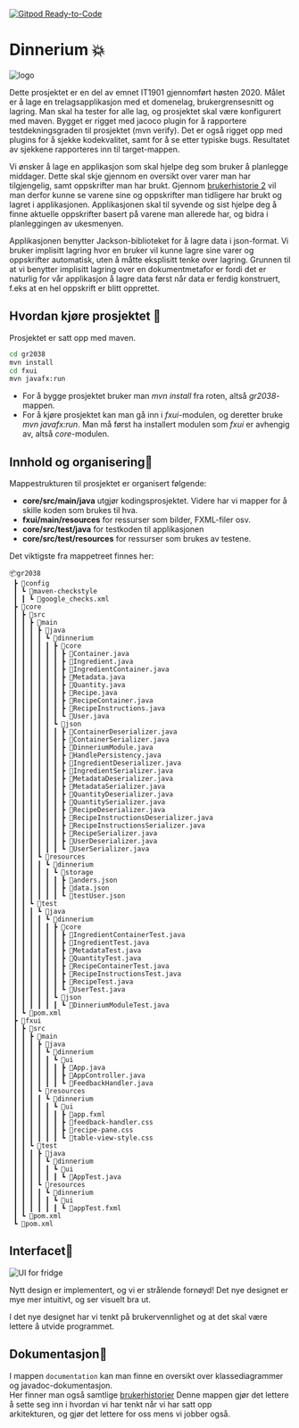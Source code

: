 [![Gitpod Ready-to-Code](https://img.shields.io/badge/Gitpod-Ready--to--Code-blue?logo=gitpod)](https://gitpod.idi.ntnu.no/#https://gitlab.stud.idi.ntnu.no/it1901/groups-2020/gr2038/gr2038/)

# Dinnerium 💥

![logo](http://folk.ntnu.no/anderobs/images/dinnerium.png "Our logo")

Dette prosjektet er en del av emnet IT1901 gjennomført høsten 2020. Målet er å lage en trelagsapplikasjon med et domenelag, brukergrensesnitt og lagring.
Man skal ha tester for alle lag, og prosjektet skal være konfigurert med maven. Bygget er rigget med jacoco plugin for å rapportere testdekningsgraden til prosjektet (mvn verify).
Det er også rigget opp med plugins for å sjekke kodekvalitet, samt for å se etter typiske bugs. Resultatet av sjekkene rapporteres inn til target-mappen.

Vi ønsker å lage en applikasjon som skal hjelpe deg som bruker å planlegge middager. Dette skal skje gjennom en oversikt over varer man har tilgjengelig,
samt oppskrifter man har brukt. Gjennom [brukerhistorie 2](documentation/brukerhistorier.md) vil man derfor kunne se varene sine og oppskrifter man tidligere har brukt og lagret
i applikasjonen. Applikasjonen skal til syvende og sist hjelpe deg å finne aktuelle oppskrifter basert på varene man allerede har, og bidra i planleggingen av ukesmenyen.

Applikasjonen benytter Jackson-biblioteket for å lagre data i json-format. Vi bruker implisitt lagring hvor en bruker vil kunne lagre sine varer og oppskrifter
automatisk, uten å måtte eksplisitt tenke over lagring. Grunnen til at vi benytter implisitt lagring over en dokumentmetafor er fordi det er naturlig
for vår applikasjon å lagre data først når data er ferdig konstruert, f.eks at en hel oppskrift er blitt opprettet.

## Hvordan kjøre prosjektet 🚀

Prosjektet er satt opp med maven.

```bat
cd gr2038
mvn install
cd fxui
mvn javafx:run
```

- For å bygge prosjektet bruker man _mvn install_ fra roten, altså _gr2038_-mappen.
- For å kjøre prosjektet kan man gå inn i _fxui_-modulen, og deretter bruke _mvn javafx:run_.
  Man må først ha installert modulen som _fxui_ er avhengig av, altså _core_-modulen.

## Innhold og organisering🎨

Mappestrukturen til prosjektet er organisert følgende:

- **core/src/main/java** utgjør kodingsprosjektet. Videre har vi mapper for å skille koden som brukes til hva.
- **fxui/main/resources** for ressurser som bilder, FXML-filer osv.
- **core/src/test/java** for testkoden til applikasjonen
- **core/src/test/resources** for ressurser som brukes av testene.

Det viktigste fra mappetreet finnes her:

```
📦gr2038
 ┣ 📂config
 ┃ ┗ 📂maven-checkstyle
 ┃ ┃ ┗ 📜google_checks.xml
 ┣ 📂core
 ┃ ┣ 📂src
 ┃ ┃ ┣ 📂main
 ┃ ┃ ┃ ┣ 📂java
 ┃ ┃ ┃ ┃ ┗ 📂dinnerium
 ┃ ┃ ┃ ┃ ┃ ┣ 📂core
 ┃ ┃ ┃ ┃ ┃ ┃ ┣ 📜Container.java
 ┃ ┃ ┃ ┃ ┃ ┃ ┣ 📜Ingredient.java
 ┃ ┃ ┃ ┃ ┃ ┃ ┣ 📜IngredientContainer.java
 ┃ ┃ ┃ ┃ ┃ ┃ ┣ 📜Metadata.java
 ┃ ┃ ┃ ┃ ┃ ┃ ┣ 📜Quantity.java
 ┃ ┃ ┃ ┃ ┃ ┃ ┣ 📜Recipe.java
 ┃ ┃ ┃ ┃ ┃ ┃ ┣ 📜RecipeContainer.java
 ┃ ┃ ┃ ┃ ┃ ┃ ┣ 📜RecipeInstructions.java
 ┃ ┃ ┃ ┃ ┃ ┃ ┗ 📜User.java
 ┃ ┃ ┃ ┃ ┃ ┗ 📂json
 ┃ ┃ ┃ ┃ ┃ ┃ ┣ 📜ContainerDeserializer.java
 ┃ ┃ ┃ ┃ ┃ ┃ ┣ 📜ContainerSerializer.java
 ┃ ┃ ┃ ┃ ┃ ┃ ┣ 📜DinneriumModule.java
 ┃ ┃ ┃ ┃ ┃ ┃ ┣ 📜HandlePersistency.java
 ┃ ┃ ┃ ┃ ┃ ┃ ┣ 📜IngredientDeserializer.java
 ┃ ┃ ┃ ┃ ┃ ┃ ┣ 📜IngredientSerializer.java
 ┃ ┃ ┃ ┃ ┃ ┃ ┣ 📜MetadataDeserializer.java
 ┃ ┃ ┃ ┃ ┃ ┃ ┣ 📜MetadataSerializer.java
 ┃ ┃ ┃ ┃ ┃ ┃ ┣ 📜QuantityDeserializer.java
 ┃ ┃ ┃ ┃ ┃ ┃ ┣ 📜QuantitySerializer.java
 ┃ ┃ ┃ ┃ ┃ ┃ ┣ 📜RecipeDeserializer.java
 ┃ ┃ ┃ ┃ ┃ ┃ ┣ 📜RecipeInstructionsDeserializer.java
 ┃ ┃ ┃ ┃ ┃ ┃ ┣ 📜RecipeInstructionsSerializer.java
 ┃ ┃ ┃ ┃ ┃ ┃ ┣ 📜RecipeSerializer.java
 ┃ ┃ ┃ ┃ ┃ ┃ ┣ 📜UserDeserializer.java
 ┃ ┃ ┃ ┃ ┃ ┃ ┗ 📜UserSerializer.java
 ┃ ┃ ┃ ┗ 📂resources
 ┃ ┃ ┃ ┃ ┗ 📂dinnerium
 ┃ ┃ ┃ ┃ ┃ ┗ 📂storage
 ┃ ┃ ┃ ┃ ┃ ┃ ┣ 📜anders.json
 ┃ ┃ ┃ ┃ ┃ ┃ ┣ 📜data.json
 ┃ ┃ ┃ ┃ ┃ ┃ ┗ 📜testUser.json
 ┃ ┃ ┗ 📂test
 ┃ ┃ ┃ ┗ 📂java
 ┃ ┃ ┃ ┃ ┗ 📂dinnerium
 ┃ ┃ ┃ ┃ ┃ ┣ 📂core
 ┃ ┃ ┃ ┃ ┃ ┃ ┣ 📜IngredientContainerTest.java
 ┃ ┃ ┃ ┃ ┃ ┃ ┣ 📜IngredientTest.java
 ┃ ┃ ┃ ┃ ┃ ┃ ┣ 📜MetadataTest.java
 ┃ ┃ ┃ ┃ ┃ ┃ ┣ 📜QuantityTest.java
 ┃ ┃ ┃ ┃ ┃ ┃ ┣ 📜RecipeContainerTest.java
 ┃ ┃ ┃ ┃ ┃ ┃ ┣ 📜RecipeInstructionsTest.java
 ┃ ┃ ┃ ┃ ┃ ┃ ┣ 📜RecipeTest.java
 ┃ ┃ ┃ ┃ ┃ ┃ ┗ 📜UserTest.java
 ┃ ┃ ┃ ┃ ┃ ┗ 📂json
 ┃ ┃ ┃ ┃ ┃ ┃ ┗ 📜DinneriumModuleTest.java
 ┃ ┗ 📜pom.xml
 ┣ 📂fxui
 ┃ ┣ 📂src
 ┃ ┃ ┣ 📂main
 ┃ ┃ ┃ ┣ 📂java
 ┃ ┃ ┃ ┃ ┗ 📂dinnerium
 ┃ ┃ ┃ ┃ ┃ ┗ 📂ui
 ┃ ┃ ┃ ┃ ┃ ┃ ┣ 📜App.java
 ┃ ┃ ┃ ┃ ┃ ┃ ┣ 📜AppController.java
 ┃ ┃ ┃ ┃ ┃ ┃ ┗ 📜FeedbackHandler.java
 ┃ ┃ ┃ ┗ 📂resources
 ┃ ┃ ┃ ┃ ┗ 📂dinnerium
 ┃ ┃ ┃ ┃ ┃ ┗ 📂ui
 ┃ ┃ ┃ ┃ ┃ ┃ ┣ 📜app.fxml
 ┃ ┃ ┃ ┃ ┃ ┃ ┣ 📜feedback-handler.css
 ┃ ┃ ┃ ┃ ┃ ┃ ┣ 📜recipe-pane.css
 ┃ ┃ ┃ ┃ ┃ ┃ ┗ 📜table-view-style.css
 ┃ ┃ ┗ 📂test
 ┃ ┃ ┃ ┣ 📂java
 ┃ ┃ ┃ ┃ ┗ 📂dinnerium
 ┃ ┃ ┃ ┃ ┃ ┗ 📂ui
 ┃ ┃ ┃ ┃ ┃ ┃ ┗ 📜AppTest.java
 ┃ ┃ ┃ ┗ 📂resources
 ┃ ┃ ┃ ┃ ┗ 📂dinnerium
 ┃ ┃ ┃ ┃ ┃ ┗ 📂ui
 ┃ ┃ ┃ ┃ ┃ ┃ ┗ 📜appTest.fxml
 ┃ ┗ 📜pom.xml
 ┗ 📜pom.xml
```

## Interfacet💄

![UI for fridge](http://folk.ntnu.no/anderobs/images/fridge.png "The fridge UI")

Nytt design er implementert, og vi er strålende fornøyd! Det nye designet er mye mer intuitivt, og ser visuelt bra ut.

I det nye designet har vi tenkt på brukervennlighet og at det skal være lettere å utvide programmet.

## Dokumentasjon📝

I mappen `documentation` kan man finne en oversikt over klassediagrammer og javadoc-dokumentasjon.  
Her finner man også samtlige [brukerhistorier](documentation/brukerhistorier.md) 
Denne mappen gjør det lettere å sette seg inn i hvordan vi har tenkt når vi har satt opp  
arkitekturen, og gjør det lettere for oss mens vi jobber også.
